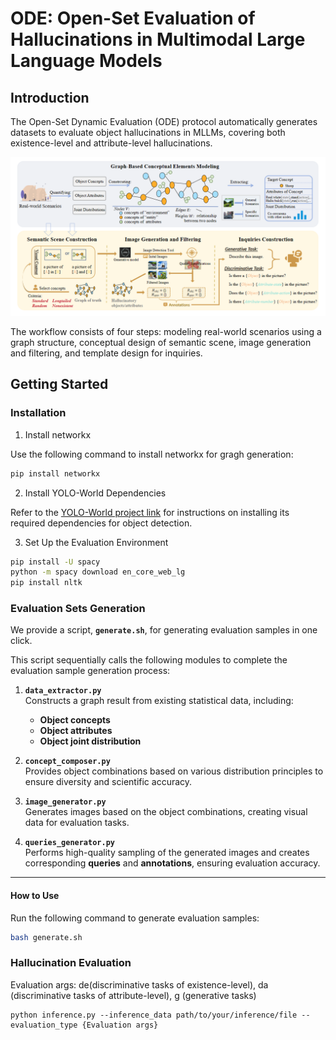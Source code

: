 # ODE: Open-Set Evaluation of Hallucinations in Multimodal Large Language Models

## Introduction
The Open-Set Dynamic Evaluation (ODE) protocol  automatically generates datasets to evaluate object hallucinations in MLLMs, covering both existence-level and attribute-level hallucinations.

![image](https://github.com/Iridescent-y/ODE/blob/main/figures/method.png)

The workflow consists of four steps: modeling real-world scenarios using a graph structure, conceptual design of semantic scene, image generation and filtering, and template design for inquiries.


## Getting Started
### Installation
1. Install networkx

Use the following command to install networkx for gragh generation:

```bash
pip install networkx
```
2. Install YOLO-World Dependencies 

Refer to the [YOLO-World project link](https://github.com/AILab-CVC/YOLO-World/blob/master/README.md) for instructions on installing its required dependencies for object detection.

3. Set Up the Evaluation Environment

```bash
pip install -U spacy
python -m spacy download en_core_web_lg
pip install nltk
```
### Evaluation Sets Generation
We provide a script, **`generate.sh`**, for generating evaluation samples in one click.


This script sequentially calls the following modules to complete the evaluation sample generation process:

1. **`data_extractor.py`**  
   Constructs a graph result from existing statistical data, including:  
   - **Object concepts**  
   - **Object attributes**  
   - **Object joint distribution**

2. **`concept_composer.py`**  
   Provides object combinations based on various distribution principles to ensure diversity and scientific accuracy.

3. **`image_generator.py`**  
   Generates images based on the object combinations, creating visual data for evaluation tasks.

4. **`queries_generator.py`**  
   Performs high-quality sampling of the generated images and creates corresponding **queries** and **annotations**, ensuring evaluation accuracy.

---

#### How to Use

Run the following command to generate evaluation samples:

```bash
bash generate.sh
```
### Hallucination Evaluation

Evaluation args: de(discriminative tasks of existence-level), da (discriminative tasks of attribute-level), g (generative tasks)
```
python inference.py --inference_data path/to/your/inference/file --evaluation_type {Evaluation args}
```